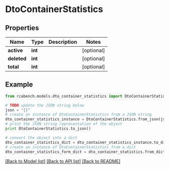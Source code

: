 # DtoContainerStatistics


## Properties

Name | Type | Description | Notes
------------ | ------------- | ------------- | -------------
**active** | **int** |  | [optional] 
**deleted** | **int** |  | [optional] 
**total** | **int** |  | [optional] 

## Example

```python
from rcabench.models.dto_container_statistics import DtoContainerStatistics

# TODO update the JSON string below
json = "{}"
# create an instance of DtoContainerStatistics from a JSON string
dto_container_statistics_instance = DtoContainerStatistics.from_json(json)
# print the JSON string representation of the object
print DtoContainerStatistics.to_json()

# convert the object into a dict
dto_container_statistics_dict = dto_container_statistics_instance.to_dict()
# create an instance of DtoContainerStatistics from a dict
dto_container_statistics_form_dict = dto_container_statistics.from_dict(dto_container_statistics_dict)
```
[[Back to Model list]](../README.md#documentation-for-models) [[Back to API list]](../README.md#documentation-for-api-endpoints) [[Back to README]](../README.md)


